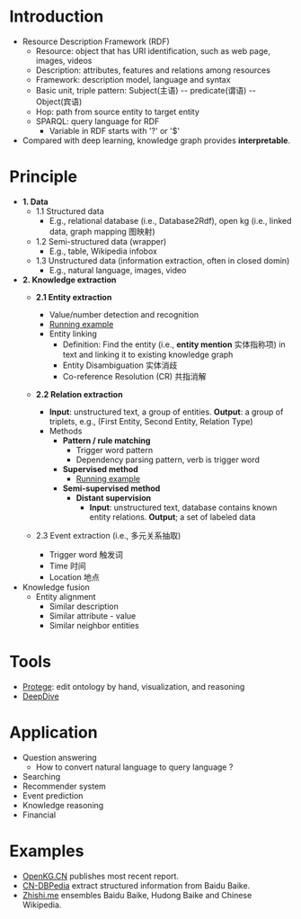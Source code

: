 # Introduction
- Resource Description Framework (RDF)
  - Resource: object that has URI identification, such as web page, images, videos
  - Description: attributes, features and relations among resources
  - Framework: description model, language and syntax
  - Basic unit, triple pattern: Subject(主语) -- predicate(谓语) -- Object(宾语)
  - Hop: path from source entity to target entity
  - SPARQL: query language for RDF
    - Variable in RDF starts with '?' or '$'
- Compared with deep learning, knowledge graph provides **interpretable**.

# Principle
- **1. Data**
  - 1.1 Structured data
    - E.g., relational database (i.e., Database2Rdf), open kg (i.e., linked data, graph mapping 图映射)
  - 1.2 Semi-structured data (wrapper)
    - E.g., table, Wikipedia infobox 
  - 1.3 Unstructured data (information extraction, often in closed domin)
    - E.g., natural language, images, video
- **2. Knowledge extraction**
  - **2.1 Entity extraction**
    - Value/number detection and recognition
    - [Running example](https://github.com/gaoisbest/NLP-Projects/blob/master/Sequence%20labeling%20-%20NER/README.md)
    - Entity linking
      - Definition: Find the entity (i.e., **entity mention** 实体指称项) in text and linking it to existing knowledge graph
      - Entity Disambiguation 实体消歧
      - Co-reference Resolution (CR) 共指消解
  - **2.2 Relation extraction**
      - **Input**: unstructured text, a group of entities. **Output**: a group of triplets, e.g., (First Entity, Second Entity, Relation Type)
      - Methods
        - **Pattern / rule matching**
          - Trigger word pattern
          - Dependency parsing pattern, verb is trigger word
        - **Supervised method**
          - [Running example](https://www.microsoft.com/developerblog/2016/09/13/training-a-classifier-for-relation-extraction-from-medical-literature/)
        - **Semi-supervised method**
          - **Distant supervision**
            - **Input**: unstructured text, database contains known entity relations. **Output**; a set of labeled data

  - 2.3 Event extraction (i.e., 多元关系抽取)
    - Trigger word 触发词
    - Time 时间
    - Location 地点
- Knowledge fusion
  - Entity alignment
    - Similar description
    - Similar attribute - value
    - Similar neighbor entities
# Tools
- [Protege](https://protege.stanford.edu): edit ontology by hand, visualization, and reasoning
- [DeepDive](http://deepdive.stanford.edu/)
 
# Application
- Question answering
  - How to convert natural language to query language ?
- Searching
- Recommender system
- Event prediction
- Knowledge reasoning
- Financial

# Examples
- [OpenKG.CN](http://openkg.cn/) publishes most recent report.
- [CN-DBPedia](http://kw.fudan.edu.cn/apis/intro/) extract structured information from Baidu Baike.
- [Zhishi.me](http://zhishi.me/) ensembles Baidu Baike, Hudong Baike and Chinese Wikipedia. 


